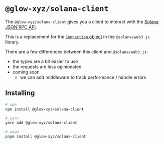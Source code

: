 # `@glow-xyz/solana-client`

The `@glow-xyz/solana-client` gives you a client to interact with the [Solana JSON RPC API](https://docs.solana.com/developing/clients/jsonrpc-api).

This is a replacement for the [`Connection` object](https://solana-labs.github.io/solana-web3.js/classes/Connection.html) in the `@solana/web3.js` library.

There are a few differences between this client and `@solana/web3.js`:

- the types are a bit easier to use
- the requests are less opinionated
- coming soon
  - we can add middleware to track performance / handle errors 

## Installing

```sh
# npm
npm install @glow-xyz/solana-client

# yarn
yarn add @glow-xyz/solana-client

# pnpm
pnpm install @glow-xyz/solana-client
```
